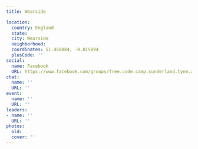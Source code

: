 ```yaml
---
title: Wearside

location:
  country: England
  state: 
  city: Wearside
  neighborhood: 
  coordinates: 51.458884, -0.015894
  plusCode: ''
social:
  name: Facebook
  URL: https://www.facebook.com/groups/free.code.camp.sunderland.tyne.and.wear
chat:
  name: ''
  URL: ''
event:
  name: ''
  URL: ''
leaders:
- name: ''
  URL: ''
photos:
  old: 
  cover: ''
---
```

